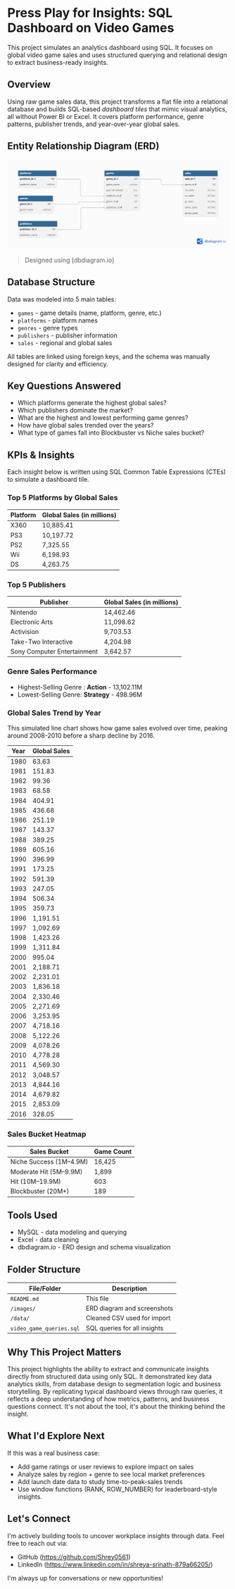 # Press Play for Insights: SQL Dashboard on Video Games

This project simulates an analytics dashboard using SQL. It focuses on global video game sales and uses structured querying and relational design to extract business-ready insights.

## Overview 

Using raw game sales data, this project transforms a flat file into a relational database and builds SQL-based *dashboard tiles* that mimic visual analytics, all without Power BI or Excel. It covers platform performance, genre patterns, publisher trends, and year-over-year global sales. 

## Entity Relationship Diagram (ERD)

![ERD](./ERD.png)
> Designed using [dbdiagram.io]

## Database Structure

Data was modeled into 5 main tables: 
- `games` - game details (name, platform, genre, etc.)
- `platforms` - platform names
- `genres` - genre types
- `publishers` - publisher information
- `sales` - regional and global sales

All tables are linked using foreign keys, and the schema was manually designed for clarity and efficiency.

## Key Questions Answered

 - Which platforms generate the highest global sales?
 - Which publishers dominate the market?
 - What are the highest and lowest performing game genres?
 - How have global sales trended over the years?
 - What type of games fall into Blockbuster vs Niche sales bucket?

## KPIs & Insights

Each insight below is written using SQL Common Table Expressions (CTEs) to simulate a dashboard tile.

### Top 5 Platforms by Global Sales

|Platform  |Global Sales (in millions)     |
|----------|-------------------------------|
|X360      | 10,885.41                     |
|PS3       | 10,197.72                     |
|PS2       | 7,325.55                      |
|Wii       | 6,198.93                      |
|DS        | 4,263.75                      |

### Top 5 Publishers

|Publisher                   |Global Sales (in millions) |
|----------------------------|---------------------------|
|Nintendo                    | 14,462.46                 |
|Electronic Arts             | 11,098.62                 |
|Activision                  | 9,703.53                  |
|Take-Two Interactive        | 4,204.98                  |
|Sony Computer Entertainment | 3,642.57                  |

### Genre Sales Performance

 - Highest-Selling Genre : **Action** - 13,102.11M
 - Lowest-Selling Genre: **Strategy** - 498.96M

### Global Sales Trend by Year
This simulated line chart shows how game sales evolved over time, peaking around 2008-2010 before a sharp decline by 2016.

| Year | Global Sales |
|------|--------------|
| 1980 | 63.63        |
| 1981 | 151.83       |
| 1982 | 99.36        |
| 1983 | 68.58        |
| 1984 | 404.91       |
| 1985 | 436.68       |
| 1986 | 251.19       |
| 1987 | 143.37       |
| 1988 | 389.25       |
| 1989 | 605.16       |
| 1990 | 396.99       |
| 1991 | 173.25       |
| 1992 | 591.39       |
| 1993 | 247.05       |
| 1994 | 506.34       |
| 1995 | 359.73       |
| 1996 | 1,191.51     |
| 1997 | 1,092.69     |
| 1998 | 1,423.26     |
| 1999 | 1,311.84     |
| 2000 | 995.04       |
| 2001 | 2,188.71     |
| 2002 | 2,231.01     |
| 2003 | 1,836.18     |
| 2004 | 2,330.46     |
| 2005 | 2,271.69     |
| 2006 | 3,253.95     |
| 2007 | 4,718.16     |
| 2008 | 5,122.26     |
| 2009 | 4,078.26     |
| 2010 | 4,778.28     |
| 2011 | 4,569.30     |
| 2012 | 3,048.57     |
| 2013 | 4,844.16     |
| 2014 | 4,679.82     |
| 2015 | 2,853.09     |
| 2016 | 328.05       |

### Sales Bucket Heatmap

| Sales Bucket                | Game Count |
|-----------------------------|------------|
| Niche Success (1M–4.9M)     | 16,425     |
| Moderate Hit (5M–9.9M)      | 1,899      |
| Hit (10M–19.9M)             | 603        |
| Blockbuster (20M+)          | 189        |

## Tools Used 

 * MySQL - data modeling and querying
 * Excel - data cleaning
 * dbdiagram.io - ERD design and schema visualization

## Folder Structure 

| File/Folder              | Description                           |
|--------------------------|---------------------------------------|
| `README.md`              | This file                             |
| `/images/`               | ERD diagram and screenshots           |
| `/data/`                 | Cleaned CSV used for import           |
| `video_game_queries.sql` | SQL queries for all insights          |

## Why This Project Matters

This project highlights the ability to extract and communicate insights directly from structured data using only SQL. It demonstrated key data analytics skills, from database design to segmentation logic and business storytelling. 
By replicating typical dashboard views through raw queries, it reflects a deep understanding of how metrics, patterns, and business questions connect. It's not about the tool, it's about the thinking behind the insight.

## What I'd Explore Next

If this was a real business case: 
 * Add game ratings or user reviews to explore impact on sales
 * Analyze sales by region + genre to see local market preferences
 * Add launch date data to study time-to-peak-sales trends
 * Use window functions (RANK, ROW_NUMBER) for leaderboard-style insights.

## Let's Connect

I'm actively building tools to uncover workplace insights through data. Feel free to reach out via:

 * GitHub (https://github.com/Shrey0561)
 * LinkedIn (https://www.linkedin.com/in/shreya-srinath-879a66205/)


I'm always up for conversations or new opportunities!



